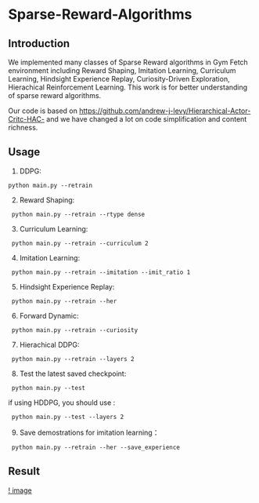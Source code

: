 # Sparse-Reward-Algorithms

## Introduction

We implemented many classes of Sparse Reward algorithms in Gym Fetch environment including Reward Shaping, Imitation Learning, Curriculum Learning, Hindsight Experience Replay, Curiosity-Driven Exploration, Hierachical Reinforcement Learning. This work is for better understanding of sparse reward algorithms.

Our code is based on https://github.com/andrew-j-levy/Hierarchical-Actor-Critc-HAC- and we have changed a lot on code simplification and content richness.

## Usage

1. DDPG: 

``` python main.py --retrain ```

2. Reward Shaping:

``` python main.py --retrain --rtype dense```

3. Curriculum Learning:

``` python main.py --retrain --curriculum 2```

4. Imitation Learning:

``` python main.py --retrain --imitation --imit_ratio 1```

5. Hindsight Experience Replay:

``` python main.py --retrain --her```

6. Forward Dynamic:

``` python main.py --retrain --curiosity```

7. Hierachical DDPG:

``` python main.py --retrain --layers 2```

8. Test the latest saved checkpoint:

``` python main.py --test```

if using HDDPG, you should use :

``` python main.py --test --layers 2```

9. Save demostrations for imitation learning：

``` python main.py --retrain --her --save_experience```

## Result

[! image](
https://github.com/YangRui2015/Sparse-Reward-Algorithms/blob/master/data/compare_DDPG_Reward_Shaping.jpg
)




